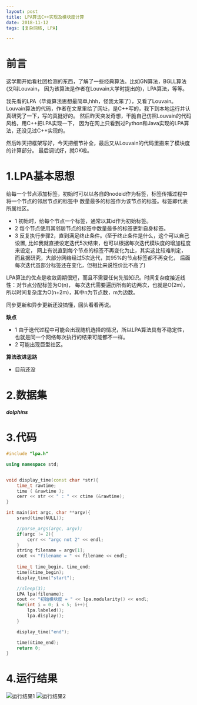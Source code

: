 ```yaml
---
layout: post
title: LPA算法C++实现及模块度计算
date: 2018-11-12
tags: [复杂网络, LPA]

---
```


# 前言

这学期开始看社团检测的东西，了解了一些经典算法。比如GN算法，BGLL算法(又叫Louvain，
因为该算法是作者在Louvain大学时提出的)，LPA算法，等等。

<!-- more -->
我先看的LPA（毕竟算法思想最简单,hhh，怪我太笨了），又看了Louvain。
Louvain算法的代码，作者在文章里给了网址，是C++写的，我下到本地运行并认真研究了一下，写的真挺好的。
然后昨天突发奇想，干脆自己仿照Louvain的代码风格，用C++把LPA实现一下，
因为在网上只看到过Python和Java实现的LPA算法，还没见过C++实现的。

然后昨天把框架写好，今天把细节补全，最后又从Louvain的代码里搬来了模块度的计算部分。
最后调试好，就OK啦。

# 1.LPA基本思想

给每一个节点添加标签，初始时可以以各自的nodeid作为标签，标签传播过程中将一个节点的邻居节点的标签中
数量最多的标签作为该节点的标签。标签即代表所属社区。

* 1 初始时，给每个节点一个标签，通常以其id作为初始标签。
* 2 每个节点使用其邻居节点的标签中数量最多的标签更新自身标签。
* 3 反复执行步骤2，直到满足终止条件。(至于终止条件是什么，这个可以自己设置, 
    比如我就直接设定迭代5次结束，也可以根据每次迭代模块度的增加程度来设定，
	网上有说直到每个节点的标签不再变化为止，其实这比较难判定，
	而且据研究，大部分网络经过5次迭代，其95%的节点标签都不再变化，
	后面每次迭代虽部分标签还在变化，但相比来说性价比不高了)

LPA算法的优点是收敛周期很短，而且不需要任何先验知识。时间复杂度接近线性：对节点分配标签为O(n)，
每次迭代需要遍历所有的边两次，也就是O(2m)，所以时间复杂度为O(n+2m)，其中n为节点数，m为边数。

同步更新和异步更新还没搞懂，回头看看再说。

**缺点** 
* 1 由于迭代过程中可能会出现随机选择的情况，所以LPA算法具有不稳定性，也就是同一个网络每次执行的结果可能都不一样。
* 2 可能出现巨型社区。

**算法改进思路**
* 目前还没

# 2.数据集

***dolphins***

# 3.代码

```c++
#include "lpa.h"

using namespace std;


void display_time(const char *str){
	time_t rawtime;
	time ( &rawtime );
	cerr << str << " : " << ctime (&rawtime);
}

int main(int argc, char **argv){
	srand(time(NULL));

	//parse_args(argc, argv);
	if(argc != 2){
		cerr << "argc not 2" << endl;
	}
	string filename = argv[1];
	cout << "filename = " << filename << endl;
	
	time_t time_begin, time_end;
	time(&time_begin);
	display_time("start");

	//sleep(3);
	LPA lpa(filename);
	cout << "初始模块度 = " << lpa.modularity() << endl;
	for(int i = 0; i < 5; i++){
		lpa.labeled();
		lpa.display();
	}

	display_time("end");

	time(&time_end);
	return 0;
}
```

# 4.运行结果

![运行结果1](/images/lpa1.png)
![运行结果2](/images/lpa2.png)
